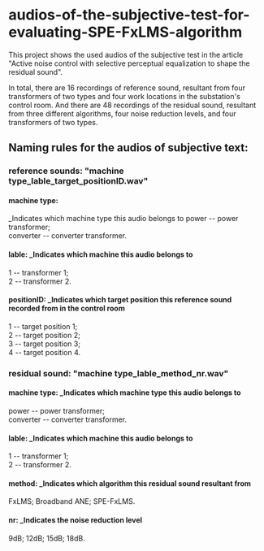 # audios-of-the-subjective-test-for-evaluating-SPE-FxLMS-algorithm
  This project shows the used audios of the subjective test in the article "Active noise control with selective perceptual equalization to shape the residual sound".
  
  In total, there are 16 recordings of reference sound, resultant from four transformers of two types and four work locations in the substation's control room. And there are 48 recordings of the residual sound, resultant from three different algorithms, four noise reduction levels, and four transformers of two types.
  
## Naming rules for the audios of subjective text: 
### reference sounds:   "machine type_lable_target_positionID.wav"
  #### machine type:      
  _Indicates which machine type this audio belongs to
  power -- power transformer;  
  converter -- converter transformer.
  #### lable:             _Indicates which machine this audio belongs to
  1 -- transformer 1;    
  2 -- transformer 2.
  #### positionID:        _Indicates which target position this reference sound recorded from in the control room
  1 -- target position 1;    
  2 -- target position 2;  
  3 -- target position 3;  
  4 -- target position 4.
### residual sound:     "machine type_lable_method_nr.wav"
  #### machine type:     _Indicates which machine type this audio belongs to
  power -- power transformer;  
  converter -- converter transformer.
  #### lable:            _Indicates which machine this audio belongs to
  1 -- transformer 1;    
  2 -- transformer 2.
  #### method:           _Indicates which algorithm this residual sound resultant from
  FxLMS; 
  Broadband ANE; 
  SPE-FxLMS.
  #### nr:               _Indicates the noise reduction level
  9dB; 
  12dB; 
  15dB; 
  18dB.
